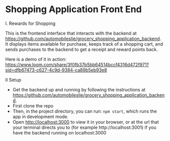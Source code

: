 # Shopping Application Front End

I. Rewards for Shopping

This is the frontend interface that interacts with the backend at https://github.com/automobileslie/grocery_shopping_application_backend. It displays items available for purchase, keeps track of a shopping cart, and sends purchases to the backend to get a receipt and reward points back.

Here is a demo of it in action: https://www.loom.com/share/3f0fb37b5bb64514bccf4316d472f971?sid=dfb67473-c627-4c9d-9384-ca89b5eb93e8

II Setup

- Get the backend up and running by following the instructions at https://github.com/automobileslie/grocery_shopping_application_backend.
- First clone the repo
- Then, in the project directory, you can run: `npm start`, which runs the app in development mode.
- Open [http://localhost:3000](http://localhost:3000) to view it in your browser, or at the url that your terminal directs you to (for example http://localhost:3001) if you have the backend running on localhost:3000







